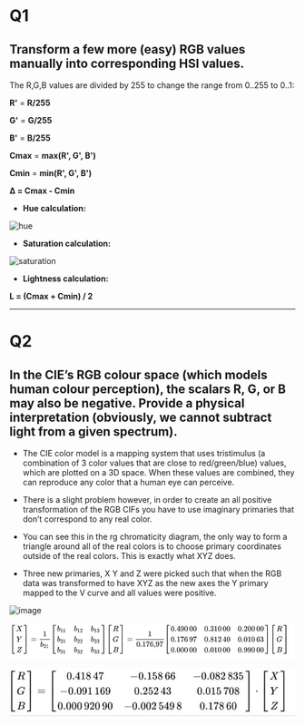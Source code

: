 # Q1
## Transform a few more (easy) RGB values manually into corresponding HSI values.

The R,G,B values are divided by 255 to change the range from 0..255 to 0..1:

**R'** = **R/255**

**G'** = **G/255**

**B'** = **B/255**

**Cmax** = **max(R', G', B')**

**Cmin** = **min(R', G', B')**

**Δ = Cmax - Cmin**

- **Hue calculation:**

![hue](https://www.rapidtables.com/convert/color/rgb-to-hsv/hue-calc2.gif)

- **Saturation calculation:**

![saturation](https://www.rapidtables.com/convert/color/rgb-to-hsl/sat-calc.gif)

- **Lightness calculation:**

**L = (Cmax + Cmin) / 2**

*************************

# Q2
## In the CIE’s RGB colour space (which models human colour perception), the scalars R, G, or B may also be negative. Provide a physical interpretation (obviously, we cannot subtract light from a given spectrum).

- The CIE color model is a mapping system that uses tristimulus (a combination of 3 color values that are close to red/green/blue) values, which are plotted on a 3D space. When these values are combined, they can reproduce any color that a human eye can perceive. 

- There is a slight problem however, in order to create an all positive transformation of the RGB CIFs you have to use imaginary primaries that don’t correspond to any real color.

- You can see this in the rg chromaticity diagram, the only way to form a triangle around all of the real colors is to choose primary coordinates outside of the real colors. This is exactly what XYZ does.

- Three new primaries, X Y and Z were picked such that when the RGB data was transformed to have XYZ as the new axes the Y primary mapped to the V curve and all values were positive.

![image](https://cdn-images-1.medium.com/max/800/0*u_fZ8_m2w3Apec_F.png)

![image](mat1.jpg)

![image](mat2.jpg)